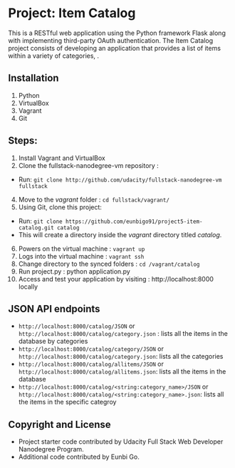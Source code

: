 # Project: Item Catalog

This is a RESTful web application using the Python framework Flask along with implementing third-party OAuth authentication. The Item Catalog project consists of developing an application that provides a list of items within a variety of categories,                   .


## Installation
1. Python
2. VirtualBox
3. Vagrant
4. Git


## Steps:
1. Install Vagrant and VirtualBox
2. Clone the fullstack-nanodegree-vm repository :
  - Run: `git clone http://github.com/udacity/fullstack-nanodegree-vm fullstack`
4. Move to the *vagrant* folder : `cd fullstack/vagrant/`
5. Using Git, clone this project:
  - Run: `git clone https://github.com/eunbigo91/project5-item-catalog.git catalog`
  - This will create a directory inside the *vagrant* directory titled *catalog*.
6. Powers on the virtual machine : `vagrant up`
7. Logs into the virtual machine : `vagrant ssh`
8. Change directory to the synced folders : `cd /vagrant/catalog`
9. Run project.py : python application.py
10. Access and test your application by visiting : http://localhost:8000 locally


## JSON API endpoints
- `http://localhost:8000/catalog/JSON` or `http://localhost:8000/catalog/category.json` : lists all the items in the database by categories
- `http://localhost:8000/catalog/category/JSON` or `http://localhost:8000/catalog/category.json`: lists all the categories
- `http://localhost:8000/catalog/allitems/JSON` or `http://localhost:8000/catalog/allitems.json`: lists all the items in the database
- `http://localhost:8000/catalog/<string:category_name>/JSON` or `http://localhost:8000/catalog/<string:category_name>.json`: lists all the items in the specific categroy


## Copyright and License
- Project starter code contributed by Udacity Full Stack Web Developer Nanodegree Program.
- Additional code contributed by Eunbi Go.



